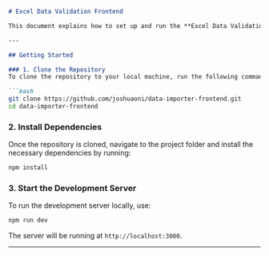 ```markdown
# Excel Data Validation Frontend

This document explains how to set up and run the **Excel Data Validation Frontend** locally.

---

## Getting Started

### 1. Clone the Repository
To clone the repository to your local machine, run the following command in your terminal:

```bash
git clone https://github.com/joshuaoni/data-importer-frontend.git
cd data-importer-frontend
```

### 2. Install Dependencies
Once the repository is cloned, navigate to the project folder and install the necessary dependencies by running:

```bash
npm install
```

### 3. Start the Development Server
To run the development server locally, use:

```bash
npm run dev
```

The server will be running at `http://localhost:3000`.

---